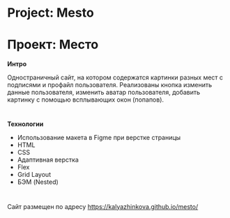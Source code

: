 # Project: Mesto
# Проект: Место

**Интро**

Одностраничный сайт, на котором содержатся картинки разных мест с подписями и профайл пользователя. Реализованы кнопка изменить данные пользователя, изменить аватар пользователя, добавить картинку с помощью всплывающих окон (попапов).
#

**Технологии**
* Использование макета в Figme при верстке страницы
* HTML
* CSS
* Адаптивная верстка
* Flex
* Grid Layout
* БЭМ (Nested)
#

 Сайт размещен по адресу https://kalyazhinkova.github.io/mesto/
